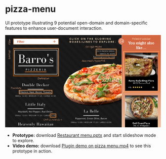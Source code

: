 # pizza-menu
UI prototype illustrating 9 potential open-domain and domain-specific features to enhance user-document interaction.

![Screenshot of UI prototype](../img/Restaurant%20menu.png)

- **Prototype:** download [Restaurant menu.pptx](pizza-menu/Restaurant%20menu.pptx) and start slideshow mode to explore.
- **Video demo:** download [Plugin demo on pizza menu.mp4](pizza-menu/Plugin%20demo%20on%20pizza%20menu.mp4) to see this prototype in action.
